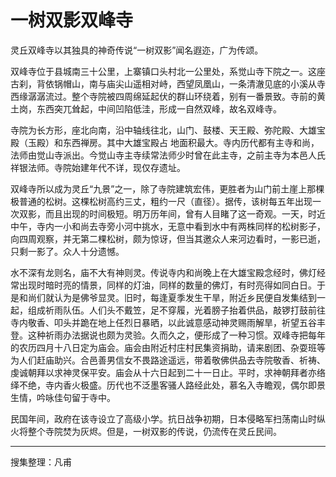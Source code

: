 # 一树双影双峰寺
灵丘双峰寺以其独具的神奇传说“一树双影”闻名遐迩，广为传颂。

双峰寺位于县城南三十公里，上寨镇口头村北一公里处，系觉山寺下院之一。这座古刹，背依锅帽山，南与庙尖山遥相对峙，西望凤凰山，一条清澈见底的小溪从寺西缘潺潺流过。整个寺院被四周绵延起伏的群山环绕着，别有一番景致。寺前的黄土岗，东西突兀耸起，中间凹陷低洼，形成一自然双峰，故名双峰寺。

寺院为长方形，座北向南，沿中轴线往北，山门、鼓楼、天王殿、弥陀殿、大雄宝殿（玉殿）和东西禅房。其中大雄宝殿占
地面积最大。寺内历代都有主寺和尚，法师由觉山寺派出。今觉山寺主寺续常法师少时曾在此主寺，之前主寺为本邑人氏祥银法师。寺院始建年代不详，现仅存遗址。

双峰寺所以成为灵丘“九景”之一，除了寺院建筑宏伟，更胜者为山门前土崖上那棵极普通的松树。这棵松树高约三丈，粗约一尺（直径）。据传，该树每五年出现一次双影，而且出现的时间极短。明万历年间，曾有人目睹了这一奇观。一天，时近中午，寺内一小和尚去寺旁小河中挑水，无意中看到水中有两株同样的松树影子，向四周观察，并无第二棵松树，颇为惊讶，但当其邀众人来河边看时，一影已逝，只剩一影了。众人十分遗憾。

水不深有龙则名，庙不大有神则灵。传说寺内和尚晚上在大雄宝殿念经时，佛灯经常出现时暗时亮的情景，同样的灯油，同样的数量的佛灯，有时亮得如同白日。于是和尚们就认为是佛爷显灵。旧时，每逢夏季发生干旱，附近乡民便自发集结到一起，组成祈雨队伍。人们头不戴笠，足不穿履，光着膀子抬着供品，敲锣打鼓前往寺内敬香、叩头并跪在地上任烈日暴晒，以此诚意感动神灵赐雨解旱，祈望五谷丰登。这种祈雨办法据说也颇为灵验。久而久之，便形成了一种习惯。双峰寺把每年的农历四月十八日定为庙会。庙会由附近村庄村民集资捐助，请来剧团、杂耍班等为人们赶庙助兴。合邑善男信女不畏路途遥远，带着敬佛供品去寺院敬香、祈祷、虔诚朝拜以求神灵保平安。庙会从十六日起到二十一日止。平时，求神朝拜者亦络绎不绝，寺内香火极盛。历代也不泛墨客骚人路经此处，慕名入寺瞻观，偶尔即景生情，吟咏佳句留于寺中。

民国年间，政府在该寺设立了高级小学。抗日战争初期，日本侵略军扫荡南山时纵火将整个寺院焚为灰烬。但是，一树双影的传说，仍流传在灵丘民间。

---

搜集整理：凡甫